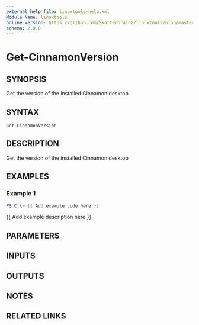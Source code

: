 ```yaml
---
external help file: linuxtools-help.xml
Module Name: linuxtools
online version: https://github.com/Skatterbrainz/linuxtools/blob/master/docs/Get-CinnamonExtensions.md
schema: 2.0.0
---
```


# Get-CinnamonVersion

## SYNOPSIS
Get the version of the installed Cinnamon desktop

## SYNTAX

```
Get-CinnamonVersion
```

## DESCRIPTION
Get the version of the installed Cinnamon desktop

## EXAMPLES

### Example 1
```powershell
PS C:\> {{ Add example code here }}
```

{{ Add example description here }}

## PARAMETERS

## INPUTS

## OUTPUTS

## NOTES

## RELATED LINKS
